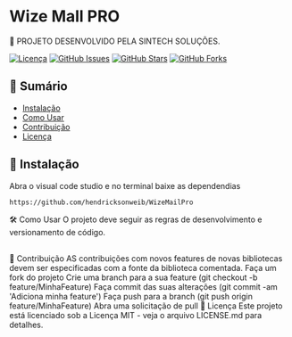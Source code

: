 # Wize Mall PRO

🚀 PROJETO DESENVOLVIDO PELA SINTECH SOLUÇÕES.

[![Licença](https://img.shields.io/badge/License-MIT-blue.svg)](LICENSE)
[![GitHub Issues](https://img.shields.io/github/issues/seu-usuario/seu-projeto.svg)](https://github.com/hendricksonweib/teoriaDasFilas/issues)
[![GitHub Stars](https://img.shields.io/github/stars/seu-usuario/seu-projeto.svg)](https://github.com/hendricksonweib/teoriaDasFilas/stargazers)
[![GitHub Forks](https://img.shields.io/github/forks/seu-usuario/seu-projeto.svg)](https://github.com/hendricksonweib/teoriaDasFilas/network)

## 📖 Sumário

- [Instalação](#instalação)
- [Como Usar](#como-usar)
- [Contribuição](#contribuição)
- [Licença](#licença)

## 🚀 Instalação

Abra o visual code studio e no terminal baixe as dependendias

```bash
https://github.com/hendricksonweib/WizeMailPro
```
🛠️ Como Usar
O projeto deve seguir as regras de desenvolvimento e versionamento de código.

##
🤝 Contribuição
AS contribuições com novos features de novas bibliotecas devem ser especificadas com a fonte da biblioteca comentada.
Faça um fork do projeto
Crie uma branch para a sua feature (git checkout -b feature/MinhaFeature)
Faça commit das suas alterações (git commit -am 'Adiciona minha feature')
Faça push para a branch (git push origin feature/MinhaFeature)
Abra uma solicitação de pull
📝 Licença
Este projeto está licenciado sob a Licença MIT - veja o arquivo LICENSE.md para detalhes.

